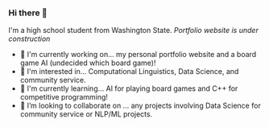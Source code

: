 ### Hi there 👋

<!--
**t-nair/t-nair** is a ✨ _special_ ✨ repository because its `README.md` (this file) appears on your GitHub profile.

Here are some ideas to get you started:

- 🔭 I’m currently working on ...
- 🌱 I’m currently learning ...
- 👯 I’m looking to collaborate on ...
- 🤔 I’m looking for help with ...
- 💬 Ask me about ...
- 📫 How to reach me: ...
- 😄 Pronouns: ...
- ⚡ Fun fact: ...
-->
I'm a high school student from Washington State. *Portfolio website is under construction*
 - 💪 I'm currently working on... my personal portfolio website and a board game AI (undecided which board game)!
 - 💭 I'm interested in... Computational Linguistics, Data Science, and community service.
 - 🌱 I'm currently learning... AI for playing board games and C++ for competitive programming!
 - 👯 I’m looking to collaborate on ... any projects involving Data Science for community service or NLP/ML projects.
